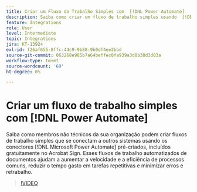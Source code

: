 ```yaml
---
title: Criar um Fluxo de Trabalho Simples com  [!DNL Power Automate]
description: Saiba como criar um fluxo de trabalho simples usando  [!DNL Power Automate] conectores
feature: Integrations
role: User
level: Intermediate
topic: Integrations
jira: KT-13924
exl-id: f26af655-8ffc-44c9-9b88-9b0df4ee2bbd
source-git-commit: 063268e985b7a64beffec8fa939a3d8b38d3d03a
workflow-type: tm+mt
source-wordcount: '69'
ht-degree: 0%

---
```


# Criar um fluxo de trabalho simples com [!DNL Power Automate]

Saiba como membros não técnicos da sua organização podem criar fluxos de trabalho simples que se conectam a outros sistemas usando os conectores [!DNL Microsoft Power Automate] pré-criados, incluídos gratuitamente no Acrobat Sign. Esses fluxos de trabalho automatizados de documentos ajudam a aumentar a velocidade e a eficiência de processos comuns, reduzir o tempo gasto em tarefas repetitivas e minimizar erros e retrabalho.


>[!VIDEO](https://video.tv.adobe.com/v/3437914?quality=12&learn=on&hidetitle=true&captions=por_br)
